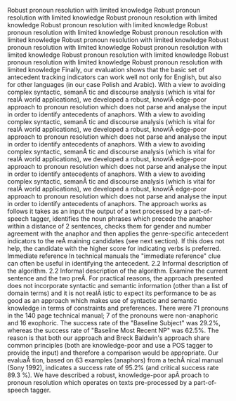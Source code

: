 Robust pronoun resolution with limited knowledge
Robust pronoun resolution with limited knowledge
Robust pronoun resolution with limited knowledge
Robust pronoun resolution with limited knowledge
Robust pronoun resolution with limited knowledge
Robust pronoun resolution with limited knowledge
Robust pronoun resolution with limited knowledge
Robust pronoun resolution with limited knowledge
Robust pronoun resolution with limited knowledge
Robust pronoun resolution with limited knowledge
Robust pronoun resolution with limited knowledge
Robust pronoun resolution with limited knowledge
Finally, our evaluation shows that the basic set of antecedent tracking indicators can work well not only for English, but also for other languages (in our case Polish and Arabic).
With a view to avoiding complex syntactic, semanÂ­ tic and discourse analysis (which is vital for realÂ­ world applications), we developed a robust, knowlÂ­ edge-poor approach to pronoun resolution which does not parse and analyse the input in order to identify antecedents of anaphors.
With a view to avoiding complex syntactic, semanÂ­ tic and discourse analysis (which is vital for realÂ­ world applications), we developed a robust, knowlÂ­ edge-poor approach to pronoun resolution which does not parse and analyse the input in order to identify antecedents of anaphors.
With a view to avoiding complex syntactic, semanÂ­ tic and discourse analysis (which is vital for realÂ­ world applications), we developed a robust, knowlÂ­ edge-poor approach to pronoun resolution which does not parse and analyse the input in order to identify antecedents of anaphors.
With a view to avoiding complex syntactic, semanÂ­ tic and discourse analysis (which is vital for realÂ­ world applications), we developed a robust, knowlÂ­ edge-poor approach to pronoun resolution which does not parse and analyse the input in order to identify antecedents of anaphors.
The approach works as follows it takes as an input the output of a text processed by a part-of-speech tagger, identifies the noun phrases which precede the anaphor within a distance of 2 sentences, checks them for gender and number agreement with the anaphor and then applies the genre-specific antecedent indicators to the reÂ­ maining candidates (see next section).
If this does not help, the candidate with the higher score for indicating verbs is preferred.
Immediate reference In technical manuals the "immediate reference" clue can often be useful in identifying the antecedent.
2.2 Informal description of the algorithm.
2.2 Informal description of the algorithm.
Examine the current sentence and the two preÂ­.
For practical reasons, the approach presented does not incorporate syntactic and semantic information (other than a list of domain terms) and it is not realÂ­ istic to expect its performance to be as good as an approach which makes use of syntactic and semantic knowledge in terms of constraints and preferences.
There were 71 pronouns in the 140 page technical manual; 7 of the pronouns were non-anaphoric and 16 exophoric.
The success rate of the "Baseline Subject" was 29.2%, whereas the success rate of "Baseline Most Recent NP" was 62.5%.
The reason is that both our approach and Breck Baldwin's approach share common principles (both are knowledge-poor and use a POS tagger to provide the input) and therefore a comparison would be appropriate.
Our evaluaÂ­ tion, based on 63 examples (anaphors) from a techÂ­ nical manual (Sony 1992), indicates a success rate of 95.2% (and critical success rate 89.3 %).
We have described a robust, knowledge-poor apÂ­ proach to pronoun resolution which operates on texts pre-processed by a part-of-speech tagger.